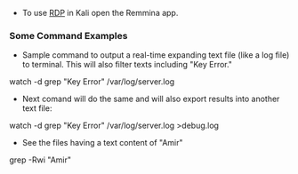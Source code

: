 - To use [RDP](https://www.cyberark.com/resources/threat-research-blog/explain-like-i-m-5-remote-desktop-protocol-rdp) in Kali open the Remmina app.

### Some Command Examples

- Sample command to output a real-time expanding text file (like a log file) to terminal. This will also filter texts including "Key Error."

watch -d grep "Key Error" /var/log/server.log

- Next comand will do the same and will also export results into another text file:

watch -d grep "Key Error" /var/log/server.log >debug.log

- See the files having a text content of "Amir"

grep -Rwi "Amir"



